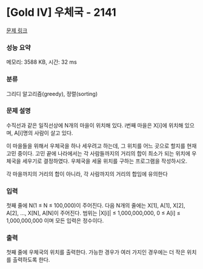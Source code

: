 # [Gold IV] 우체국 - 2141 

[문제 링크](https://www.acmicpc.net/problem/2141) 

### 성능 요약

메모리: 3588 KB, 시간: 32 ms

### 분류

그리디 알고리즘(greedy), 정렬(sorting)

### 문제 설명

<p>수직선과 같은 일직선상에 N개의 마을이 위치해 있다. i번째 마을은 X[i]에 위치해 있으며, A[i]명의 사람이 살고 있다.</p>

<p>이 마을들을 위해서 우체국을 하나 세우려고 하는데, 그 위치를 어느 곳으로 할지를 현재 고민 중이다. 고민 끝에 나라에서는 각 사람들까지의 거리의 합이 최소가 되는 위치에 우체국을 세우기로 결정하였다. 우체국을 세울 위치를 구하는 프로그램을 작성하시오.</p>

<p>각 마을까지의 거리의 합이 아니라, 각 사람까지의 거리의 합임에 유의한다</p>

### 입력 

 <p>첫째 줄에 N(1 ≤ N ≤ 100,000)이 주어진다. 다음 N개의 줄에는 X[1], A[1], X[2], A[2], …, X[N], A[N]이 주어진다. 범위는 |X[i]| ≤ 1,000,000,000, 0 ≤ A[i] ≤ 1,000,000,000 이며 모든 입력은 정수이다.</p>

### 출력 

 <p>첫째 줄에 우체국의 위치를 출력한다. 가능한 경우가 여러 가지인 경우에는 더 작은 위치를 출력하도록 한다.</p>

